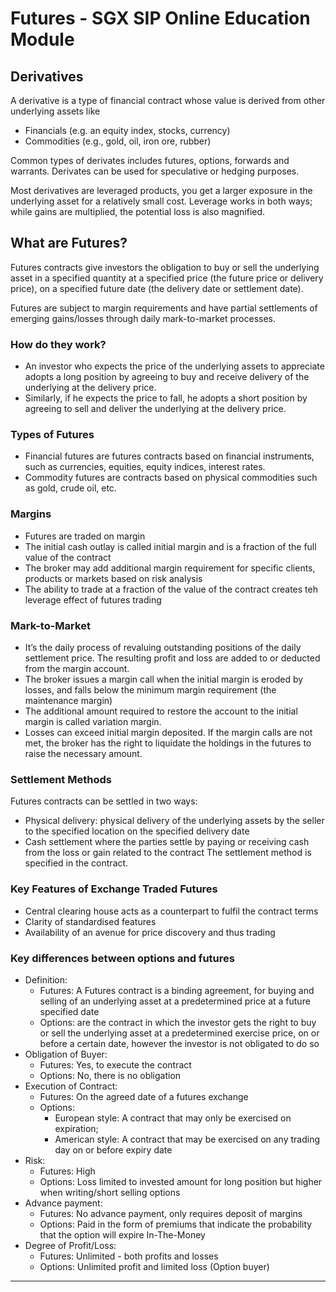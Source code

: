 # Futures - SGX SIP Online Education Module

## Derivatives
A derivative is a type of financial contract whose value is derived from other underlying assets like
* Financials (e.g. an equity index, stocks, currency)
* Commodities (e.g., gold, oil, iron ore, rubber)

Common types of derivates includes futures, options, forwards and warrants. Derivates can be used for speculative or hedging purposes.

Most derivatives are leveraged products, you get a larger exposure in the underlying asset for a relatively small cost. Leverage works in both ways; while gains are multiplied, the potential loss is also magnified.

## What are Futures?
Futures contracts give investors the obligation to buy or sell the underlying asset in a specified quantity at a specified price (the future price or delivery price), on a specified future date (the delivery date or settlement date).

Futures are subject to margin requirements and have partial settlements of emerging gains/losses through daily mark-to-market processes.

### How do they work?
* An investor who expects the price of the underlying assets to appreciate adopts a long position by agreeing to buy and receive delivery of the underlying at the delivery price.
* Similarly, if he expects the price to fall, he adopts a short position by agreeing to sell and deliver the underlying at the delivery price.

### Types of Futures
* Financial futures are futures contracts based on financial instruments, such as currencies, equities, equity indices, interest rates.
* Commodity futures are contracts based on physical commodities such as gold, crude oil, etc.

### Margins
* Futures are traded on margin
* The initial cash outlay is called initial margin and is a fraction of the full value of the contract
* The broker may add additional margin requirement for specific clients, products or markets based on risk analysis
* The ability to trade at a fraction of the value of the contract creates teh leverage effect of futures trading

### Mark-to-Market
* It’s the daily process of revaluing outstanding positions of the daily settlement price. The resulting profit and loss are added to or deducted from the margin account.
* The broker issues a margin call when the initial margin is eroded by losses, and falls below the minimum margin requirement (the maintenance margin)
* The additional amount required to restore the account to the initial margin is called variation margin.
* Losses can exceed initial margin deposited. If the margin calls are not met, the broker has the right to liquidate the holdings in the futures to raise the necessary amount.

### Settlement Methods
Futures contracts can be settled in two ways:
* Physical delivery: physical delivery of the underlying assets by the seller to the specified location on the specified delivery date
* Cash settlement where the parties settle by paying or receiving cash from the loss or gain related to the contract
The settlement method is specified in the contract.

### Key Features of Exchange Traded Futures
* Central clearing house acts as a counterpart to fulfil the contract terms
* Clarity of standardised features
* Availability of an avenue for price discovery and thus trading


### Key differences between options and futures
* Definition:
    * Futures: A Futures contract is a binding agreement, for buying and selling of an underlying asset at a predetermined price at a future specified date
    * Options: are the contract in which the investor gets the right to buy or sell the underlying asset at a predetermined exercise price, on or before a certain date, however the investor is not obligated to do so
* Obligation of Buyer:
    * Futures: Yes, to execute the contract
    * Options: No, there is no obligation
* Execution of Contract:
    * Futures: On the agreed date of a futures exchange
    * Options:
        * European style: A contract that may only be exercised on expiration;
        * American style: A contract that may be exercised on any trading day on or before expiry date
* Risk:
    * Futures: High
    * Options: Loss limited to invested amount for long position but higher when writing/short selling options
* Advance payment:
    * Futures: No advance payment, only requires deposit of margins
    * Options: Paid in the form of premiums that indicate the probability that the option will expire In-The-Money
* Degree of Profit/Loss:
    * Futures: Unlimited - both profits and losses
    * Options: Unlimited profit and limited loss (Option buyer)

---
